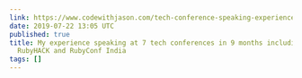 ```yaml
---
link: https://www.codewithjason.com/tech-conference-speaking-experience/
date: 2019-07-22 13:05 UTC
published: true
title: My experience speaking at 7 tech conferences in 9 months including RailsConf,
  RubyHACK and RubyConf India
tags: []
---
```



